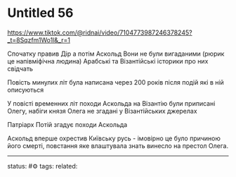 # Untitled 56
https://www.tiktok.com/@ridnai/video/7104773987246378245?_t=8Sqzfm1Wo1l&_r=1

Спочатку правив Дір а потім Аскольд
Вони не були вигаданими (рюрик це напівміфічна людина)
Арабські та Візантійські історики про них свідчать

Повість минулих літ була написана через 200 років після подій які в ній описуються

У повісті временних літ походи Аскольда на Візантію були приписані Олегу, набіги князя Олега не згадані у Візантійських джерелах

Патріарх Потій згадує походи Аскольда

Аскольд вперше охрестив Київську русь - імовірно це було причиною його смерті, повстання яке влаштувала знать винесло на престол Олега.

---
status: #⚙️ 
tags: 
related: 